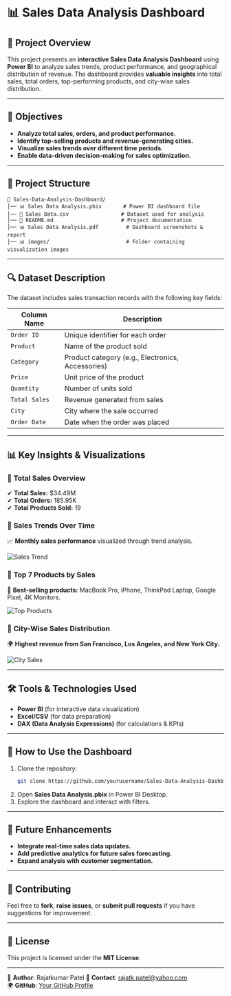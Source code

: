 # 📊 Sales Data Analysis Dashboard

## 📌 Project Overview  
This project presents an **interactive Sales Data Analysis Dashboard** using **Power BI** to analyze sales trends, product performance, and geographical distribution of revenue. The dashboard provides **valuable insights** into total sales, total orders, top-performing products, and city-wise sales distribution.

---

## 🎯 Objectives  
- **Analyze total sales, orders, and product performance.**  
- **Identify top-selling products and revenue-generating cities.**  
- **Visualize sales trends over different time periods.**  
- **Enable data-driven decision-making for sales optimization.**  

---

## 📂 Project Structure  
```
📁 Sales-Data-Analysis-Dashboard/
│── 📊 Sales Data Analysis.pbix       # Power BI dashboard file
│── 📄 Sales Data.csv                 # Dataset used for analysis
│── 📜 README.md                      # Project documentation
│── 📊 Sales Data Analysis.pdf         # Dashboard screenshots & report
│── 📊 images/                         # Folder containing visualization images
```

---

## 🔍 Dataset Description  
The dataset includes sales transaction records with the following key fields:  

| Column Name  | Description |
|-------------|-------------|
| `Order ID`  | Unique identifier for each order |
| `Product`   | Name of the product sold |
| `Category`  | Product category (e.g., Electronics, Accessories) |
| `Price`     | Unit price of the product |
| `Quantity`  | Number of units sold |
| `Total Sales` | Revenue generated from sales |
| `City`      | City where the sale occurred |
| `Order Date` | Date when the order was placed |

---

## 📊 Key Insights & Visualizations  

### 📌 **Total Sales Overview**  
✔ **Total Sales:** $34.49M  
✔ **Total Orders:** 185.95K  
✔ **Total Products Sold:** 19  

### 📌 **Sales Trends Over Time**  
📈 **Monthly sales performance** visualized through trend analysis.  

![Sales Trend](images/sales_trend.png)  

### 📌 **Top 7 Products by Sales**  
🔹 **Best-selling products:** MacBook Pro, iPhone, ThinkPad Laptop, Google Pixel, 4K Monitors.  

![Top Products](images/top_products.png)  

### 📌 **City-Wise Sales Distribution**  
🌍 **Highest revenue from San Francisco, Los Angeles, and New York City.**  

![City Sales](images/https://drive.google.com/file/d/1UuL-UCamqEEXZlYrxb_teac3FBmqQzeg/view?usp=sharing)  

---

## 🛠 Tools & Technologies Used  
- **Power BI** (for interactive data visualization)  
- **Excel/CSV** (for data preparation)  
- **DAX (Data Analysis Expressions)** (for calculations & KPIs)  

---

## 🚀 How to Use the Dashboard  
1. Clone the repository:  
   ```bash
   git clone https://github.com/yourusername/Sales-Data-Analysis-Dashboard.git
   ```
2. Open **Sales Data Analysis.pbix** in Power BI Desktop.  
3. Explore the dashboard and interact with filters.  

---

## 📌 Future Enhancements  
- **Integrate real-time sales data updates.**  
- **Add predictive analytics for future sales forecasting.**  
- **Expand analysis with customer segmentation.**  

---

## 🤝 Contributing  
Feel free to **fork**, **raise issues**, or **submit pull requests** if you have suggestions for improvement.  

---

## 📜 License  
This project is licensed under the **MIT License**.  

---

🔗 **Author**: Rajatkumar Patel
📧 **Contact**: rajatk.patel@yahoo.com  
🌍 **GitHub**: [Your GitHub Profile](https://github.com/rajatp3066)  
